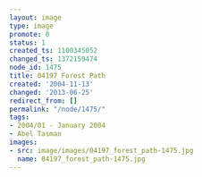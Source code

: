 ```yaml
---
layout: image
type: image
promote: 0
status: 1
created_ts: 1100345052
changed_ts: 1372159474
node_id: 1475
title: 04197 Forest Path
created: '2004-11-13'
changed: '2013-06-25'
redirect_from: []
permalink: "/node/1475/"
tags:
- 2004/01 - January 2004
- Abel Tasman
images:
- src: image/images/04197_forest_path-1475.jpg
  name: 04197_forest_path-1475.jpg
---
```


